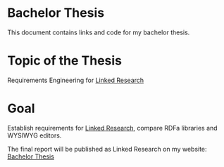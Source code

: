 # Bachelor Thesis
This document contains links and code for my bachelor thesis.

# Topic of the Thesis
Requirements Engineering for <a href="https://github.com/csarven/linked-research">Linked Research</a>

# Goal
Establish requirements for <a href="https://github.com/csarven/linked-research">Linked Research</a>, compare RDFa libraries and WYSIWYG editors.

The final report will be published as Linked Research on my website: <a href="http://renatostauffer.ch/requirements-engineering-for-linked-research">Bachelor Thesis</a>
